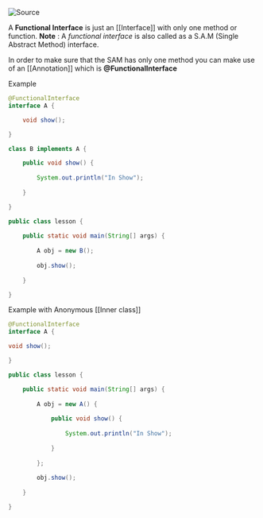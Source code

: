 ![Source](https://youtu.be/Gs8ZPKCFlTc?list=PLsyeobzWxl7pe_IiTfNyr55kwJPWbgxB5)

A **Functional Interface** is just an [[Interface]] with only one method or function.
**Note** : A *functional interface* is also called as a S.A.M (Single Abstract Method) interface.

In order to make sure that the SAM has only one method you can make use of an [[Annotation]]
which is **@FunctionalInterface**

Example
```java
@FunctionalInterface
interface A {

	void show();

}

class B implements A {

	public void show() {
	
		System.out.println("In Show");
	
	}

}

public class lesson {
	
	public static void main(String[] args) {
	
		A obj = new B();
		
		obj.show();
	
	}

}
```

Example with Anonymous [[Inner class]]
```java
@FunctionalInterface
interface A {

void show();

}

public class lesson {

	public static void main(String[] args) {
	
		A obj = new A() {
		
			public void show() {
			
				System.out.println("In Show");
			
			}
		
		};
		
		obj.show();
	
	}

}
```